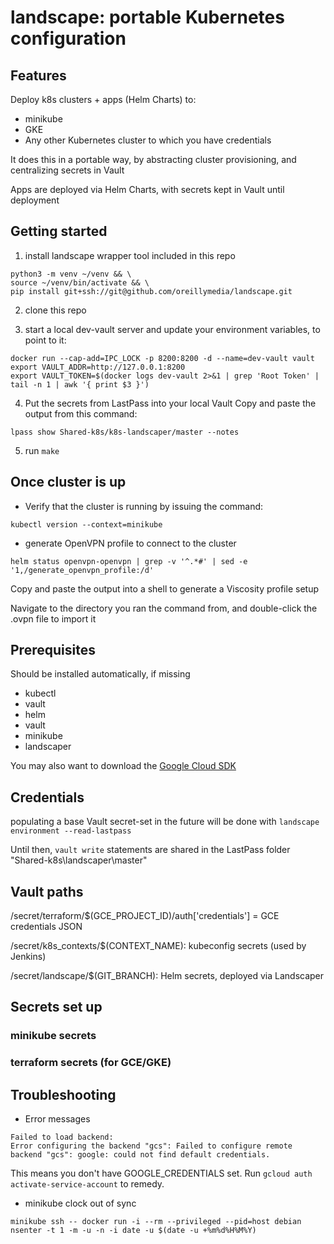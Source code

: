 # landscape: portable Kubernetes configuration

## Features
Deploy k8s clusters + apps (Helm Charts) to:
- minikube
- GKE
- Any other Kubernetes cluster to which you have credentials

It does this in a portable way, by abstracting cluster provisioning, and centralizing secrets in Vault

Apps are deployed via Helm Charts, with secrets kept in Vault until deployment

## Getting started
1. install landscape wrapper tool included in this repo
```
python3 -m venv ~/venv && \
source ~/venv/bin/activate && \
pip install git+ssh://git@github.com/oreillymedia/landscape.git

```

2. clone this repo

3. start a local dev-vault server and update your environment variables, to point to it:
```
docker run --cap-add=IPC_LOCK -p 8200:8200 -d --name=dev-vault vault
export VAULT_ADDR=http://127.0.0.1:8200
export VAULT_TOKEN=$(docker logs dev-vault 2>&1 | grep 'Root Token' | tail -n 1 | awk '{ print $3 }')
```

4. Put the secrets from LastPass into your local Vault
Copy and paste the output from this command:
```
lpass show Shared-k8s/k8s-landscaper/master --notes
```

5. run `make`

## Once cluster is up
- Verify that the cluster is running by issuing the command:
```
kubectl version --context=minikube
```

- generate OpenVPN profile to connect to the cluster
```
helm status openvpn-openvpn | grep -v '^.*#' | sed -e '1,/generate_openvpn_profile:/d'
```

Copy and paste the output into a shell to generate a Viscosity profile setup

Navigate to the directory you ran the command from, and double-click the .ovpn file to import it

## Prerequisites
Should be installed automatically, if missing
- kubectl
- vault
- helm
- vault
- minikube
- landscaper

You may also want to download the [Google Cloud SDK](https://cloud.google.com/sdk/)

## Credentials

populating a base Vault secret-set in the future will be done with `landscape environment --read-lastpass`

Until then, `vault write` statements are shared in the LastPass folder "Shared-k8s\landscaper\master"

## Vault paths

/secret/terraform/$(GCE_PROJECT_ID)/auth['credentials'] = GCE credentials JSON

/secret/k8s_contexts/$(CONTEXT_NAME): kubeconfig secrets (used by Jenkins)

/secret/landscape/$(GIT_BRANCH): Helm secrets, deployed via Landscaper

## Secrets set up

### minikube secrets

### terraform secrets (for GCE/GKE)

## Troubleshooting

- Error messages
```
Failed to load backend:
Error configuring the backend "gcs": Failed to configure remote backend "gcs": google: could not find default credentials.
```

This means you don't have GOOGLE_CREDENTIALS set. Run `gcloud auth activate-service-account` to remedy.


- minikube clock out of sync
```
minikube ssh -- docker run -i --rm --privileged --pid=host debian nsenter -t 1 -m -u -n -i date -u $(date -u +%m%d%H%M%Y)
```
